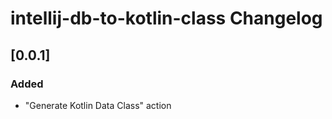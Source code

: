 <!-- Keep a Changelog guide -> https://keepachangelog.com -->

# intellij-db-to-kotlin-class Changelog

## [0.0.1]
### Added
- "Generate Kotlin Data Class" action

